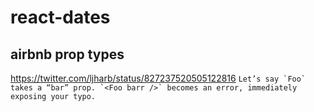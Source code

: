 # react-dates
## airbnb prop types
https://twitter.com/ljharb/status/827237520505122816 
```Let’s say `Foo` takes a “bar” prop. `<Foo barr />` becomes an error, immediately exposing your typo.```
